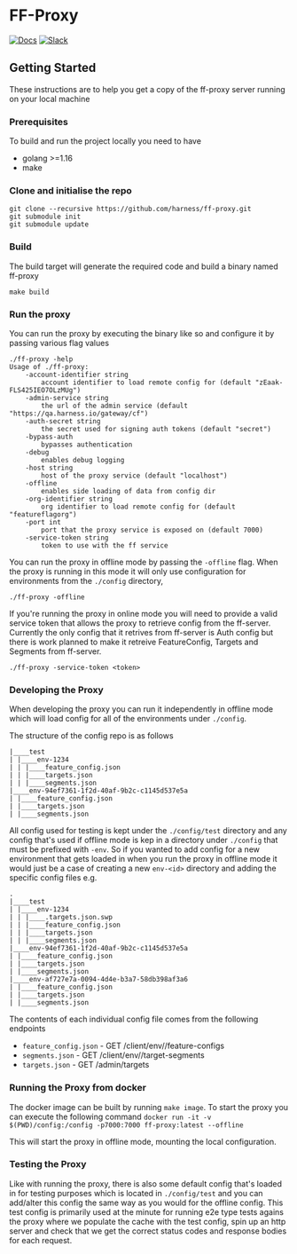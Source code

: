 # FF-Proxy

[![Docs](https://img.shields.io/badge/docs-confluence-blue.svg?style=flat)](https://harness.atlassian.net/wiki/spaces/FFM/pages/2003665145/Relay+Proxy)
[![Slack](https://img.shields.io/badge/slack-ff--team-orange.svg?style=flat?label=ff-team)](https://harness.slack.com/archives/C02AN03D478)


## Getting Started

These instructions are to help you get a copy of the ff-proxy server running on your local machine

### Prerequisites

To build and run the project locally you need to have

- golang >=1.16
- make

### Clone and initialise the repo

```
git clone --recursive https://github.com/harness/ff-proxy.git
git submodule init
git submodule update
```

### Build

The build target will generate the required code and build a binary named ff-proxy

```
make build
```

### Run the proxy

You can run the proxy by executing the binary like so and configure it by passing various flag values

```
./ff-proxy -help
Usage of ./ff-proxy:
    -account-identifier string
        account identifier to load remote config for (default "zEaak-FLS425IEO7OLzMUg")
    -admin-service string
        the url of the admin service (default "https://qa.harness.io/gateway/cf")
    -auth-secret string
        the secret used for signing auth tokens (default "secret")
    -bypass-auth
        bypasses authentication
    -debug
        enables debug logging
    -host string
        host of the proxy service (default "localhost")
    -offline
        enables side loading of data from config dir
    -org-identifier string
        org identifier to load remote config for (default "featureflagorg")
    -port int
        port that the proxy service is exposed on (default 7000)
    -service-token string
        token to use with the ff service
```

You can run the proxy in offline mode by passing the `-offline` flag. When the proxy is running in this mode it will only use configuration for environments from the `./config` directory,

```
./ff-proxy -offline
```

If you're running the proxy in online mode you will need to provide a valid service token that allows the proxy to retrieve config from the ff-server. Currently the only config that it retrives from ff-server is Auth config but there is work planned to make it retreive FeatureConfig, Targets and Segments from ff-server.

```
./ff-proxy -service-token <token>
```

### Developing the Proxy

When developing the proxy you can run it independently in offline mode which will load config for all of the environments under `./config`.

The structure of the config repo is as follows

```
|____test
| |____env-1234
| | |____feature_config.json
| | |____targets.json
| | |____segments.json
|____env-94ef7361-1f2d-40af-9b2c-c1145d537e5a
| |____feature_config.json
| |____targets.json
| |____segments.json
```

All config used for testing is kept under the `./config/test` directory and any config that's used if offline mode is kep in a directory under `./config` that must be prefixed with `-env`. So if you wanted to add config for a new environment that gets loaded in when you run the proxy in offline mode it would just be a case of creating a new `env-<id>` directory and adding the specific config files e.g.

```
.
|____test
| |____env-1234
| | |____.targets.json.swp
| | |____feature_config.json
| | |____targets.json
| | |____segments.json
|____env-94ef7361-1f2d-40af-9b2c-c1145d537e5a
| |____feature_config.json
| |____targets.json
| |____segments.json
|____env-af727e7a-0094-4d4e-b3a7-58db398af3a6
| |____feature_config.json
| |____targets.json
| |____segments.json
```

The contents of each individual config file comes from the following endpoints
- `feature_config.json` - GET /client/env/<env>/feature-configs
- `segments.json` - GET /client/env/<env>/target-segments
- `targets.json` - GET /admin/targets

### Running the Proxy from docker
The docker image can be built by running ```make image```.
To start the proxy you can execute the following command
```docker run -it -v $(PWD)/config:/config -p7000:7000 ff-proxy:latest --offline```

This will start the proxy in offline mode, mounting the local configuration.  


### Testing the Proxy

Like with running the proxy, there is also some default config that's loaded in for testing purposes which is located in `./config/test` and you can add/alter this config the same way as you would for the offline config. This test config is primarily used at the minute for running e2e type tests agains the proxy where we populate the cache with the test config, spin up an http server and check that we get the correct status codes and response bodies for each request.
